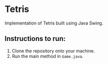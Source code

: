 # Tetris

Implementation of Tetris built using Java Swing. 

## Instructions to run: 

1. Clone the repository onto your machine. 
2. Run the main method in ```Game.java```.
